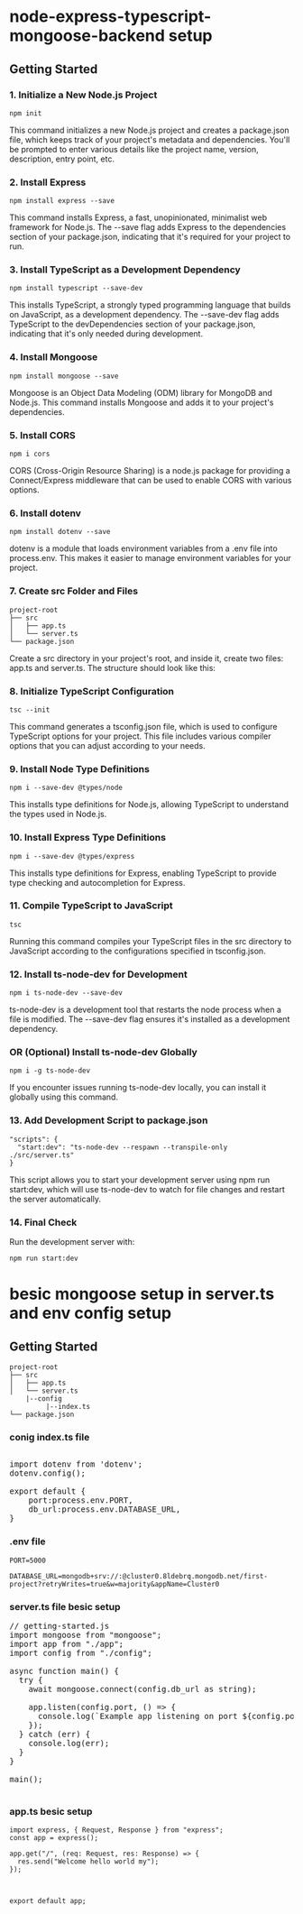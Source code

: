 # node-express-typescript-mongoose-backend setup

## Getting Started

### 1. Initialize a New Node.js Project

<pre><code>npm init
</code></pre>
This command initializes a new Node.js project and creates a package.json file, which keeps track of your project's metadata and dependencies. You'll be prompted to enter various details like the project name, version, description, entry point, etc.

### 2. Install Express
 
<pre><code>npm install express --save</code></pre>
This command installs Express, a fast, unopinionated, minimalist web framework for Node.js. The --save flag adds Express to the dependencies section of your package.json, indicating that it's required for your project to run.

### 3. Install TypeScript as a Development Dependency

<pre><code>npm install typescript --save-dev
</code></pre>
This installs TypeScript, a strongly typed programming language that builds on JavaScript, as a development dependency. The --save-dev flag adds TypeScript to the devDependencies section of your package.json, indicating that it's only needed during development.

### 4. Install Mongoose

<pre><code>npm install mongoose --save
</code></pre>
Mongoose is an Object Data Modeling (ODM) library for MongoDB and Node.js. This command installs Mongoose and adds it to your project's dependencies.

### 5. Install CORS

<pre><code>npm i cors
</code></pre>
CORS (Cross-Origin Resource Sharing) is a node.js package for providing a Connect/Express middleware that can be used to enable CORS with various options.

### 6. Install dotenv

<pre><code>npm install dotenv --save
</code></pre>
dotenv is a module that loads environment variables from a .env file into process.env. This makes it easier to manage environment variables for your project.

### 7. Create src Folder and Files

<pre><code>project-root
├── src
│   ├── app.ts
│   └── server.ts
└── package.json
</code></pre>
Create a src directory in your project's root, and inside it, create two files: app.ts and server.ts. The structure should look like this:

### 8. Initialize TypeScript Configuration

<pre><code>tsc --init
</code></pre>
This command generates a tsconfig.json file, which is used to configure TypeScript options for your project. This file includes various compiler options that you can adjust according to your needs.

### 9. Install Node Type Definitions

<pre><code>npm i --save-dev @types/node
</code></pre>
This installs type definitions for Node.js, allowing TypeScript to understand the types used in Node.js.

### 10. Install Express Type Definitions

<pre><code>npm i --save-dev @types/express
</code></pre>
This installs type definitions for Express, enabling TypeScript to provide type checking and autocompletion for Express.

### 11. Compile TypeScript to JavaScript

<pre><code>tsc
</code></pre>
Running this command compiles your TypeScript files in the src directory to JavaScript according to the configurations specified in tsconfig.json.

### 12. Install ts-node-dev for Development

<pre><code>npm i ts-node-dev --save-dev
</code></pre>
ts-node-dev is a development tool that restarts the node process when a file is modified. The --save-dev flag ensures it's installed as a development dependency.

### OR (Optional) Install ts-node-dev Globally

<pre><code>npm i -g ts-node-dev
</code></pre>
If you encounter issues running ts-node-dev locally, you can install it globally using this command.

### 13. Add Development Script to package.json

<pre><code>"scripts": {
  "start:dev": "ts-node-dev --respawn --transpile-only ./src/server.ts"
}
</code></pre>
This script allows you to start your development server using npm run start:dev, which will use ts-node-dev to watch for file changes and restart the server automatically.

### 14. Final Check
Run the development server with:

<pre><code>npm run start:dev
</code></pre>


# besic mongoose setup in server.ts and env config setup

## Getting Started

<pre><code>project-root
├── src
│   ├── app.ts
│   └── server.ts
    |--config
         |--index.ts 
└── package.json
</code></pre>

### conig index.ts file 
<pre><code>
</code>import dotenv from 'dotenv';
dotenv.config();

export default {
    port:process.env.PORT,
    db_url:process.env.DATABASE_URL,
}</code></pre>

### .env file

<pre><code>PORT=5000

DATABASE_URL=mongodb+srv://<dbName>:<password>@cluster0.8ldebrq.mongodb.net/first-project?retryWrites=true&w=majority&appName=Cluster0</code></pre>

### server.ts file besic setup 
<pre>// getting-started.js
import mongoose from "mongoose";
import app from "./app";
import config from "./config";

async function main() {
  try {
    await mongoose.connect(config.db_url as string);

    app.listen(config.port, () => {
      console.log(`Example app listening on port ${config.port}`);
    });
  } catch (err) {
    console.log(err);
  }
}

main();

</code></pre>

### app.ts besic setup 

<pre><code>import express, { Request, Response } from "express";
const app = express();

app.get("/", (req: Request, res: Response) => {
  res.send("Welcome hello world my");
});



export default app;
</code></pre>






